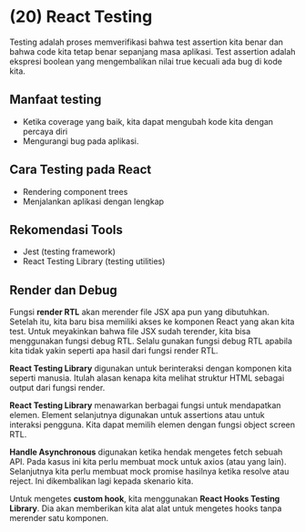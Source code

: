 # (20) React Testing

Testing adalah proses memverifikasi bahwa test assertion kita benar dan bahwa code kita tetap benar sepanjang masa aplikasi. Test assertion adalah ekspresi boolean yang mengembalikan nilai true kecuali ada bug di kode kita.

## Manfaat testing

- Ketika coverage yang baik, kita dapat mengubah kode kita dengan percaya diri
- Mengurangi bug pada aplikasi.

## Cara Testing pada React

- Rendering component trees
- Menjalankan aplikasi dengan lengkap

## Rekomendasi Tools

- Jest (testing framework)
- React Testing Library (testing utilities)

## Render dan Debug

Fungsi **render RTL** akan merender file JSX apa pun yang dibutuhkan. Setelah itu, kita baru bisa memiliki akses ke komponen React yang akan kita test. Untuk meyakinkan bahwa file JSX sudah terender, kita bisa menggunakan fungsi debug RTL. Selalu gunakan fungsi debug RTL apabila kita tidak yakin seperti apa hasil dari fungsi render RTL.

**React Testing Library** digunakan untuk berinteraksi dengan komponen kita seperti manusia. Itulah alasan kenapa kita melihat struktur HTML sebagai output dari fungsi render.

**React Testing Library** menawarkan berbagai fungsi untuk mendapatkan elemen. Element selanjutnya digunakan untuk assertions atau untuk interaksi pengguna. Kita dapat memilih elemen dengan fungsi object screen RTL.

**Handle Asynchronous** digunakan ketika hendak mengetes fetch sebuah API. Pada kasus ini kita perlu membuat mock untuk axios (atau yang lain). Selanjutnya kita perlu membuat mock promise hasilnya ketika resolve atau reject. Ini dikembalikan lagi kepada skenario kita.

Untuk mengetes **custom hook**, kita menggunakan **React Hooks Testing Library**. Dia akan memberikan kita alat alat untuk mengetes hooks tanpa merender satu komponen.

